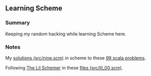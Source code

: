 ## Learning Scheme

### Summary

Keeping my random hacking while learning Scheme here.

### Notes

My [solutions (src/nine.scm)](https://github.com/marsmining/learn-scm/blob/master/src/nine.scm) in scheme to these [99 scala problems](http://aperiodic.net/phil/scala/s-99/).

Following [The Lil Schemer](http://www.amazon.com/Little-Schemer-Daniel-P-Friedman/dp/0262560992) in these [files (src/lil_00.scm)](https://github.com/marsmining/learn-scm/blob/master/src/lil_00.scm).